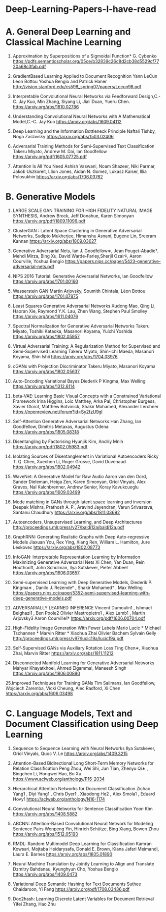 # Deep-Learning-Papers-I-have-read
# A. General Deep Learning and Classical Machine Learning

1. Approximation by Superpositions of a Sigmoidal Function*
G. Cybenko
https://pdfs.semanticscholar.org/05ce/b32839c26c8d2cb38d5529cf7720a68c3fab.pdf

2. GradientBased Learning Applied to Document
Recognition
Yann LeCun Leon Bottou Yoshua Bengio and Patrick Haner
http://vision.stanford.edu/cs598_spring07/papers/Lecun98.pdf

3. Interpretable Convolutional Neural Networks via Feedforward Design,C.-C. Jay Kuo, Min Zhang, Siyang Li, Jiali Duan, Yueru Chen.
https://arxiv.org/abs/1810.02786

4. Understanding Convolutional Neural Networks with A Mathematical Model,C.-C. Jay Kuo
https://arxiv.org/abs/1609.04112

5. Deep Learning and the Information Bottleneck Principle
Naftali Tishby, Noga Zaslavsky
https://arxiv.org/abs/1503.02406

6. Adversarial Training Methods for Semi-Supervised Text Classification
Takeru Miyato, Andrew M. Dai, Ian Goodfellow
https://arxiv.org/pdf/1605.07725.pdf

7. Attention Is All You Need
Ashish Vaswani, Noam Shazeer, Niki Parmar, Jakob Uszkoreit, Llion Jones, Aidan N. Gomez, Lukasz Kaiser, Illia Polosukhin
https://arxiv.org/abs/1706.03762



# B. Generative Models
1. LARGE SCALE GAN TRAINING FOR HIGH FIDELITY NATURAL IMAGE SYNTHESIS, Andrew Brock, Jeff Donahue, Karen Simonyan
https://arxiv.org/pdf/1809.11096.pdf

2. ClusterGAN : Latent Space Clustering in Generative Adversarial Networks, Sudipto Mukherjee, Himanshu Asnani, Eugene Lin, Sreeram Kannan
https://arxiv.org/abs/1809.03627

3. Generative Adversarial Nets, Ian J. Goodfellow∗, Jean Pouget-Abadie†, Mehdi Mirza, Bing Xu, David Warde-Farley,Sherjil Ozair‡, Aaron Courville, Yoshua Bengio
https://papers.nips.cc/paper/5423-generative-adversarial-nets.pdf

4. NIPS 2016 Tutorial: Generative Adversarial Networks, Ian Goodfellow
https://arxiv.org/abs/1701.00160

5. Wasserstein GAN Martin Arjovsky, Soumith Chintala, Léon Bottou 
https://arxiv.org/abs/1701.07875

6. Least Squares Generative Adversarial Networks
Xudong Mao, Qing Li, Haoran Xie, Raymond Y.K. Lau, Zhen Wang, Stephen Paul Smolley
https://arxiv.org/abs/1611.04076

7. Spectral Normalization for Generative Adversarial Networks
Takeru Miyato, Toshiki Kataoka, Masanori Koyama, Yuichi Yoshida
https://arxiv.org/abs/1802.05957

8. Virtual Adversarial Training: A Regularization Method for Supervised and Semi-Supervised Learning
Takeru Miyato, Shin-ichi Maeda, Masanori Koyama, Shin Ishii
https://arxiv.org/abs/1704.03976

9. cGANs with Projection Discriminator
Takeru Miyato, Masanori Koyama
https://arxiv.org/abs/1802.05637

10. Auto-Encoding Variational Bayes
Diederik P Kingma, Max Welling
https://arxiv.org/abs/1312.6114

11. beta-VAE: Learning Basic Visual Concepts with a Constrained Variational Framework 
Irina Higgins, Loic Matthey, Arka Pal, Christopher Burgess, Xavier Glorot, Matthew Botvinick, Shakir Mohamed, Alexander Lerchner
https://openreview.net/forum?id=Sy2fzU9gl

12. Self-Attention Generative Adversarial Networks
Han Zhang, Ian Goodfellow, Dimitris Metaxas, Augustus Odena
https://arxiv.org/abs/1805.08318

13. Disentangling by Factorising Hyunjik Kim, Andriy Mnih
https://arxiv.org/pdf/1802.05983.pdf

14. Isolating Sources of Disentanglement in Variational Autoencoders
Ricky T. Q. Chen, Xuechen Li, Roger Grosse, David Duvenaud
https://arxiv.org/abs/1802.04942

15. WaveNet: A Generative Model for Raw Audio
Aaron van den Oord, Sander Dieleman, Heiga Zen, Karen Simonyan, Oriol Vinyals, Alex Graves, Nal Kalchbrenner, Andrew Senior, Koray Kavukcuoglu
https://arxiv.org/abs/1609.03499

16. Mode matching in GANs through latent space learning and inversion
Deepak Mishra, Prathosh A. P., Aravind Jayendran, Varun Srivastava, Santanu Chaudhury
https://arxiv.org/abs/1811.03692

17. Autoencoders, Unsupervised Learning, and Deep
Architectures
http://proceedings.mlr.press/v27/baldi12a/baldi12a.pdf

18. GraphRNN: Generating Realistic Graphs with Deep Auto-regressive Models
Jiaxuan You, Rex Ying, Xiang Ren, William L. Hamilton, Jure Leskovec
https://arxiv.org/abs/1802.08773

19. InfoGAN: Interpretable Representation Learning by Information Maximizing Generative Adversarial Nets
Xi Chen, Yan Duan, Rein Houthooft, John Schulman, Ilya Sutskever, Pieter Abbeel
https://arxiv.org/abs/1606.03657

20. Semi-supervised Learning with Deep Generative Models, Diederik P. Kingma∗
, Danilo J. Rezende†
, Shakir Mohamed†
, Max Welling
https://papers.nips.cc/paper/5352-semi-supervised-learning-with-deep-generative-models.pdf

21. ADVERSARIALLY LEARNED INFERENCE
Vincent Dumoulin1
, Ishmael Belghazi1
, Ben Poole2
Olivier Mastropietro1
, Alex Lamb1
, Martin Arjovsky3
Aaron Courville1†
https://arxiv.org/pdf/1606.00704.pdf

22. High-Fidelity Image Generation With Fewer Labels
Mario Lucic *  Michael Tschannen *  Marvin Ritter *  Xiaohua Zhai  Olivier Bachem Sylvain Gelly 
http://proceedings.mlr.press/v97/lucic19a/lucic19a.pdf

23. Self-Supervised GANs via Auxiliary Rotation Loss
Ting Chen∗,
Xiaohua Zhai,
Marvin Ritter
https://arxiv.org/abs/1811.11212

24. Disconnected Manifold Learning for Generative Adversarial Networks
Mahyar Khayatkhoei, Ahmed Elgammal, Maneesh Singh
https://arxiv.org/abs/1806.00880

25.Improved Techniques for Training GANs
Tim Salimans, Ian Goodfellow, Wojciech Zaremba, Vicki Cheung, Alec Radford, Xi Chen
https://arxiv.org/abs/1606.03498

# C. Language Models, Text and Document Classification using Deep Learning
1. Sequence to Sequence Learning with Neural Networks
Ilya Sutskever, Oriol Vinyals, Quoc V. Le
https://arxiv.org/abs/1409.3215

2. Attention-Based Bidirectional Long Short-Term Memory Networks for
Relation Classification
Peng Zhou, Wei Shi, Jun Tian, Zhenyu Qi∗
, Bingchen Li, Hongwei Hao, Bo Xu
https://www.aclweb.org/anthology/P16-2034

3. Hierarchical Attention Networks for Document Classification
Zichao Yang1
, Diyi Yang1
, Chris Dyer1
, Xiaodong He2
, Alex Smola1
, Eduard Hovy1
https://aclweb.org/anthology/N16-1174

4. Convolutional Neural Networks for Sentence Classification Yoon Kim
https://arxiv.org/abs/1408.5882

5. ABCNN: Attention-Based Convolutional Neural Network for Modeling Sentence Pairs
Wenpeng Yin, Hinrich Schütze, Bing Xiang, Bowen Zhou
https://arxiv.org/abs/1512.05193

7. RMDL: Random Multimodel Deep Learning for Classification
Kamran Kowsari, Mojtaba Heidarysafa, Donald E. Brown, Kiana Jafari Meimandi, Laura E. Barnes
https://arxiv.org/abs/1805.01890

8. Neural Machine Translation by Jointly Learning to Align and Translate
Dzmitry Bahdanau, Kyunghyun Cho, Yoshua Bengio
https://arxiv.org/abs/1409.0473

9. Variational Deep Semantic Hashing for Text Documents
Suthee Chaidaroon, 
Yi Fang
https://arxiv.org/pdf/1708.03436.pdf

10. Doc2hash: Learning Discrete Latent Variables for Document Retrieval
Yifei Zhang,
Hao Zhu






